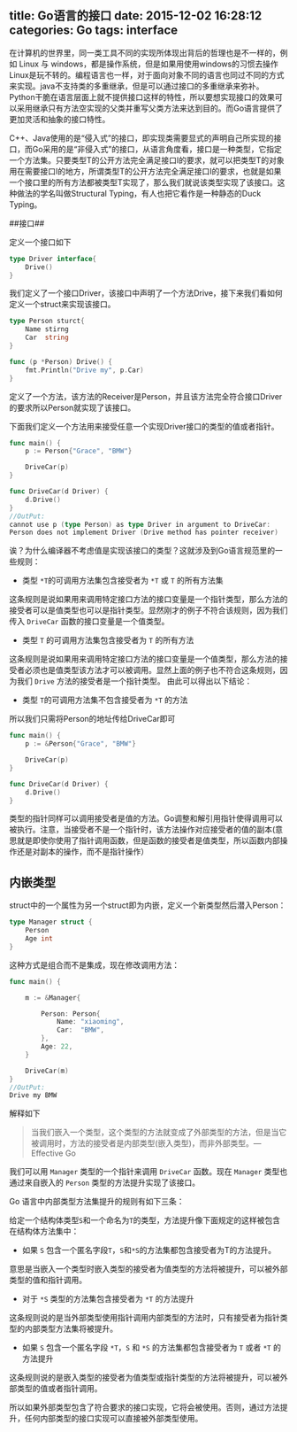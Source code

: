 title: Go语言的接口
date: 2015-12-02 16:28:12
categories: Go
tags: interface
---
在计算机的世界里，同一类工具不同的实现所体现出背后的哲理也是不一样的，例如 Linux 与 windows，都是操作系统，但是如果用使用windows的习惯去操作Linux是玩不转的。编程语言也一样，对于面向对象不同的语言也同过不同的方式来实现。java不支持类的多重继承，但是可以通过接口的多重继承来弥补。Python干脆在语言层面上就不提供接口这样的特性，所以要想实现接口的效果可以采用继承只有方法空实现的父类并重写父类方法来达到目的。而Go语言提供了更加灵活和抽象的接口特性。

C++、Java使用的是“侵入式”的接口，即实现类需要显式的声明自己所实现的接口，而Go采用的是“非侵入式”的接口，从语言角度看，接口是一种类型，它指定一个方法集。只要类型T的公开方法完全满足接口I的要求，就可以把类型T的对象用在需要接口I的地方，所谓类型T的公开方法完全满足接口I的要求，也就是如果一个接口里的所有方法都被类型T实现了，那么我们就说该类型实现了该接口。这种做法的学名叫做Structural Typing，有人也把它看作是一种静态的Duck Typing。

##接口##

定义一个接口如下
```go
type Driver interface{
    Drive()
}
```
我们定义了一个接口Driver，该接口中声明了一个方法Drive，接下来我们看如何定义一个struct来实现该接口。

```go
type Person sturct{
    Name stirng
    Car  string
}

func (p *Person) Drive() {
    fmt.Println("Drive my", p.Car)
}
```
定义了一个方法，该方法的Receiver是Person，并且该方法完全符合接口Driver的要求所以Person就实现了该接口。

下面我们定义一个方法用来接受任意一个实现Driver接口的类型的值或者指针。
```go
func main() {
	p := Person{"Grace", "BMW"}

	DriveCar(p)
}

func DriveCar(d Driver) {
	d.Drive()
}
//OutPut:
cannot use p (type Person) as type Driver in argument to DriveCar:
Person does not implement Driver (Drive method has pointer receiver)
```
诶？为什么编译器不考虑值是实现该接口的类型？这就涉及到Go语言规范里的一些规则：

 - 类型 `*T`的可调用方法集包含接受者为 `*T` 或 `T` 的所有方法集
 
这条规则是说如果用来调用特定接口方法的接口变量是一个指针类型，那么方法的接受者可以是值类型也可以是指针类型。显然刚才的例子不符合该规则，因为我们传入 `DriveCar` 函数的接口变量是一个值类型。

- 类型 `T` 的可调用方法集包含接受者为 `T` 的所有方法

这条规则是说如果用来调用特定接口方法的接口变量是一个值类型，那么方法的接受者必须也是值类型该方法才可以被调用。显然上面的例子也不符合这条规则，因为我们 `Drive` 方法的接受者是一个指针类型。
由此可以得出以下结论：

- 类型 `T`的可调用方法集不包含接受者为 `*T` 的方法

所以我们只需将Person的地址传给DriveCar即可
```go
func main() {
	p := &Person{"Grace", "BMW"}

	DriveCar(p)
}

func DriveCar(d Driver) {
	d.Drive()
}
```
类型的指针同样可以调用接受者是值的方法。Go调整和解引用指针使得调用可以被执行。注意，当接受者不是一个指针时，该方法操作对应接受者的值的副本(意思就是即使你使用了指针调用函数，但是函数的接受者是值类型，所以函数内部操作还是对副本的操作，而不是指针操作）

## 内嵌类型 ##
struct中的一个属性为另一个struct即为内嵌，定义一个新类型然后潜入Person：
```go
type Manager struct {
	Person
	Age int
}
```
这种方式是组合而不是集成，现在修改调用方法：
```go
func main() {

	m := &Manager{

		Person: Person{
			Name: "xiaoming",
			Car:  "BMW",
		},
		Age: 22,
	}

	DriveCar(m)
}
//OutPut:
Drive my BMW
```

解释如下
> 当我们嵌入一个类型，这个类型的方法就变成了外部类型的方法，但是当它被调用时，方法的接受者是内部类型(嵌入类型)，而非外部类型。— Effective Go

我们可以用 `Manager` 类型的一个指针来调用 `DriveCar` 函数。现在 `Manager` 类型也通过来自嵌入的 `Person` 类型的方法提升实现了该接口。

Go 语言中内部类型方法集提升的规则有如下三条：

给定一个结构体类型`S`和一个命名为`T`的类型，方法提升像下面规定的这样被包含在结构体方法集中：

- 如果 `S` 包含一个匿名字段`T`，`S`和`*S`的方法集都包含接受者为T的方法提升。

意思是当嵌入一个类型时嵌入类型的接受者为值类型的方法将被提升，可以被外部类型的值和指针调用。

- 对于 `*S` 类型的方法集包含接受者为 `*T` 的方法提升

这条规则说的是当外部类型使用指针调用内部类型的方法时，只有接受者为指针类型的内部类型方法集将被提升。

- 如果 `S` 包含一个匿名字段 `*T`，`S` 和 `*S` 的方法集都包含接受者为 `T` 或者 `*T` 的方法提升

这条规则说的是嵌入类型的接受者为值类型或指针类型的方法将被提升，可以被外部类型的值或者指针调用。

所以如果外部类型包含了符合要求的接口实现，它将会被使用。否则，通过方法提升，任何内部类型的接口实现可以直接被外部类型使用。